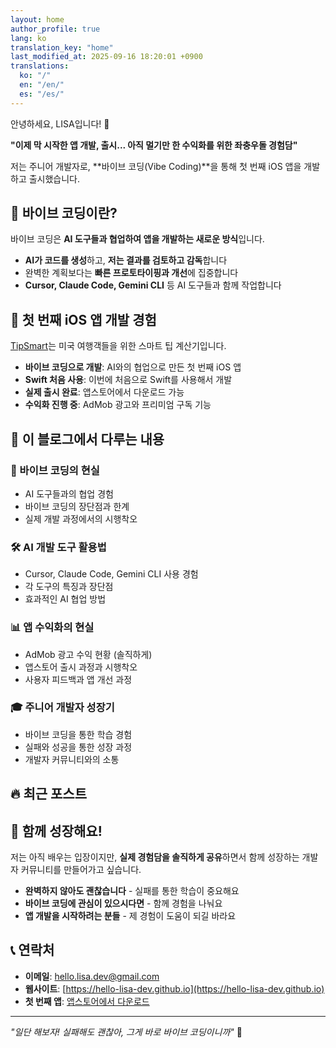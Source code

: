 ```yaml
---
layout: home
author_profile: true
lang: ko
translation_key: "home"
last_modified_at: 2025-09-16 18:20:01 +0900
translations:
  ko: "/"
  en: "/en/"
  es: "/es/"
---
```


안녕하세요, LISA입니다! 👋

**"이제 막 시작한 앱 개발, 출시... 아직 멀기만 한 수익화를 위한 좌충우돌 경험담"**

저는 주니어 개발자로, **바이브 코딩(Vibe Coding)**을 통해 첫 번째 iOS 앱을 개발하고 출시했습니다. 

## 🚀 바이브 코딩이란?

바이브 코딩은 **AI 도구들과 협업하여 앱을 개발하는 새로운 방식**입니다. 

- **AI가 코드를 생성**하고, **저는 결과를 검토하고 감독**합니다
- 완벽한 계획보다는 **빠른 프로토타이핑과 개선**에 집중합니다
- **Cursor, Claude Code, Gemini CLI** 등 AI 도구들과 함께 작업합니다

## 📱 첫 번째 iOS 앱 개발 경험

[TipSmart](https://apps.apple.com/app/tipsmart-tip-calculator/id6749946714)는 미국 여행객들을 위한 스마트 팁 계산기입니다.

- **바이브 코딩으로 개발**: AI와의 협업으로 만든 첫 번째 iOS 앱
- **Swift 처음 사용**: 이번에 처음으로 Swift를 사용해서 개발
- **실제 출시 완료**: 앱스토어에서 다운로드 가능
- **수익화 진행 중**: AdMob 광고와 프리미엄 구독 기능

## 📝 이 블로그에서 다루는 내용

### 🎯 바이브 코딩의 현실
- AI 도구들과의 협업 경험
- 바이브 코딩의 장단점과 한계
- 실제 개발 과정에서의 시행착오

### 🛠️ AI 개발 도구 활용법
- Cursor, Claude Code, Gemini CLI 사용 경험
- 각 도구의 특징과 장단점
- 효과적인 AI 협업 방법

### 📊 앱 수익화의 현실
- AdMob 광고 수익 현황 (솔직하게)
- 앱스토어 출시 과정과 시행착오
- 사용자 피드백과 앱 개선 과정

### 🎓 주니어 개발자 성장기
- 바이브 코딩을 통한 학습 경험
- 실패와 성공을 통한 성장 과정
- 개발자 커뮤니티와의 소통

## 🔥 최근 포스트

<!-- 홈 레이아웃에 의해 최신 포스트들이 자동으로 표시됩니다 -->

## 💬 함께 성장해요!

저는 아직 배우는 입장이지만, **실제 경험담을 솔직하게 공유**하면서 함께 성장하는 개발자 커뮤니티를 만들어가고 싶습니다.

- **완벽하지 않아도 괜찮습니다** - 실패를 통한 학습이 중요해요
- **바이브 코딩에 관심이 있으시다면** - 함께 경험을 나눠요
- **앱 개발을 시작하려는 분들** - 제 경험이 도움이 되길 바라요

## 📞 연락처

- **이메일**: [hello.lisa.dev@gmail.com](mailto:hello.lisa.dev@gmail.com)
- **웹사이트**: [https://hello-lisa-dev.github.io](https://hello-lisa-dev.github.io)
- **첫 번째 앱**: [앱스토어에서 다운로드](https://apps.apple.com/app/tipsmart-tip-calculator/id6749946714)

---

*"일단 해보자! 실패해도 괜찮아, 그게 바로 바이브 코딩이니까"* 🎵
